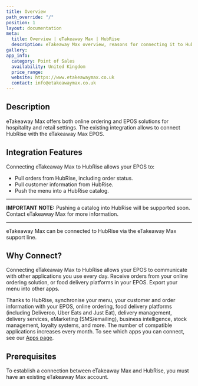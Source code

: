```yaml
---
title: Overview
path_override: "/"
position: 1
layout: documentation
meta:
  title: Overview | eTakeaway Max | HubRise
  description: eTakeaway Max overview, reasons for connecting it to HubRise and summary of integrated features. Synchronise data between your EPOS and your apps.
gallery: 
app_info:
  category: Point of Sales
  availability: United Kingdom
  price_range: 
  website: https://www.etakeawaymax.co.uk
  contact: info@etakeawaymax.co.uk
---
```


## Description

eTakeaway Max offers both online ordering and EPOS solutions for hospitality and retail settings. The existing integration allows to connect HubRise with the eTakeaway Max EPOS.

## Integration Features

Connecting eTakeaway Max to HubRise allows your EPOS to:

- Pull orders from HubRise, including order status.
- Pull customer information from HubRise.
- Push the menu into a HubRise catalog.

---

**IMPORTANT NOTE:** Pushing a catalog into HubRise will be supported soon. Contact eTakeaway Max for more information.

---

eTakeaway Max can be connected to HubRise via the eTakeaway Max support line.

## Why Connect?

Connecting eTakeaway Max to HubRise allows your EPOS to communicate with other applications you use every day. Receive orders from your online ordering solution, or food delivery platforms in your EPOS. Export your menu into other apps.

Thanks to HubRise, synchronise your menu, your customer and order information with your EPOS, online ordering, food delivery platforms (including Deliveroo, Uber Eats and Just Eat), delivery management, delivery services, eMarketing (SMS/emailing), business intelligence, stock management, loyalty systems, and more. The number of compatible applications increases every month. To see which apps you can connect, see our [Apps page](/apps).

## Prerequisites

To establish a connection between eTakeaway Max and HubRise, you must have an existing eTakeaway Max account.
